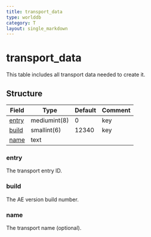 ```yaml
---
title: transport_data
type: worlddb
category: T
layout: single_markdown
---
```


# transport_data
This table includes all transport data needed to create it. 

## Structure

Field             | Type         | Default | Comment
----------------- | ------------ | ------- | -------
[entry](#entry)   | mediumint(8) | 0       | key
[build](#build)   | smallint(6)  | 12340   | key
[name](#name)     | text         |         |        

### entry

The transport entry ID.

### build

The AE version build number.

### name

The transport name (optional).
